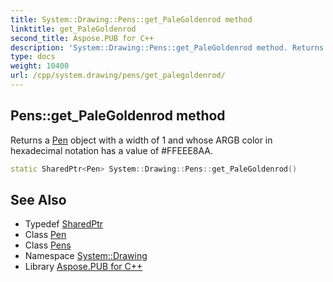 ```yaml
---
title: System::Drawing::Pens::get_PaleGoldenrod method
linktitle: get_PaleGoldenrod
second_title: Aspose.PUB for C++
description: 'System::Drawing::Pens::get_PaleGoldenrod method. Returns a Pen object with a width of 1 and whose ARGB color in hexadecimal notation has a value of #FFEEE8AA in C++.'
type: docs
weight: 10400
url: /cpp/system.drawing/pens/get_palegoldenrod/
---
```

## Pens::get_PaleGoldenrod method


Returns a [Pen](../../pen/) object with a width of 1 and whose ARGB color in hexadecimal notation has a value of #FFEEE8AA.

```cpp
static SharedPtr<Pen> System::Drawing::Pens::get_PaleGoldenrod()
```

## See Also

* Typedef [SharedPtr](../../../system/sharedptr/)
* Class [Pen](../../pen/)
* Class [Pens](../)
* Namespace [System::Drawing](../../)
* Library [Aspose.PUB for C++](../../../)
